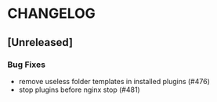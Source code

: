 # CHANGELOG

## [Unreleased]

### Bug Fixes

- remove useless folder templates in installed plugins (#476)
- stop plugins before nginx stop (#481)


